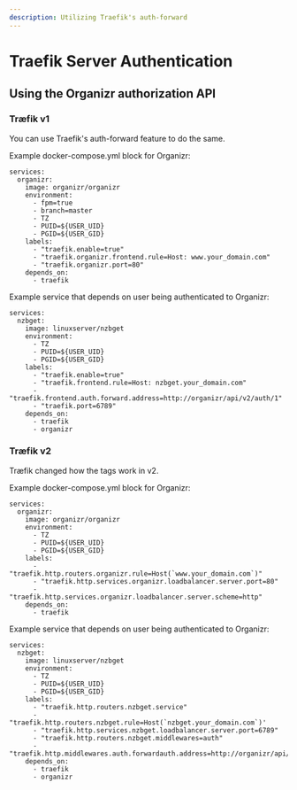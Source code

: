 ```yaml
---
description: Utilizing Traefik's auth-forward
---
```


# Traefik Server Authentication

## Using the Organizr authorization API

### **Træfik v1**

You can use Traefik's auth-forward feature to do the same.

Example docker-compose.yml block for Organizr:

```text
services:
  organizr:
    image: organizr/organizr
    environment:
      - fpm=true
      - branch=master
      - TZ
      - PUID=${USER_UID}
      - PGID=${USER_GID}
    labels:
      - "traefik.enable=true"
      - "traefik.organizr.frontend.rule=Host: www.your_domain.com"
      - "traefik.organizr.port=80"
    depends_on:
      - traefik
```

Example service that depends on user being authenticated to Organizr:

```text
services:
  nzbget:
    image: linuxserver/nzbget
    environment:
      - TZ
      - PUID=${USER_UID}
      - PGID=${USER_GID}
    labels:
      - "traefik.enable=true"
      - "traefik.frontend.rule=Host: nzbget.your_domain.com"
      - "traefik.frontend.auth.forward.address=http://organizr/api/v2/auth/1"
      - "traefik.port=6789"
    depends_on:
      - traefik
      - organizr
```

### **Træfik v2**

Træfik changed how the tags work in v2.

Example docker-compose.yml block for Organizr:

```text
services:
  organizr:
    image: organizr/organizr
    environment:
      - TZ
      - PUID=${USER_UID}
      - PGID=${USER_GID}
    labels:
      - "traefik.http.routers.organizr.rule=Host(`www.your_domain.com`)"
      - "traefik.http.services.organizr.loadbalancer.server.port=80"
      - "traefik.http.services.organizr.loadbalancer.server.scheme=http"
    depends_on:
      - traefik
```

Example service that depends on user being authenticated to Organizr:

```text
services:
  nzbget:
    image: linuxserver/nzbget
    environment:
      - TZ
      - PUID=${USER_UID}
      - PGID=${USER_GID}
    labels:
      - "traefik.http.routers.nzbget.service"
      - "traefik.http.routers.nzbget.rule=Host(`nzbget.your_domain.com`)'
      - "traefik.http.services.nzbget.loadbalancer.server.port=6789"
      - "traefik.http.routers.nzbget.middlewares=auth"
      - "traefik.http.middlewares.auth.forwardauth.address=http://organizr/api/v2/auth/1"
    depends_on:
      - traefik
      - organizr
```

